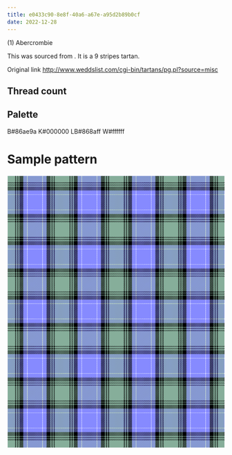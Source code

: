 ```yaml
---
title: e0433c90-8e8f-40a6-a67e-a95d2b89b0cf
date: 2022-12-28
---
```

(1) Abercrombie

This was sourced from <no value>.  It is a 9 stripes tartan.

Original link http://www.weddslist.com/cgi-bin/tartans/pg.pl?source=misc

## Thread count
<no value>

## Palette
B#86ae9a K#000000 LB#868aff W#ffffff

# Sample pattern

![Tartan detail](tartan.png "<no value> tartan")